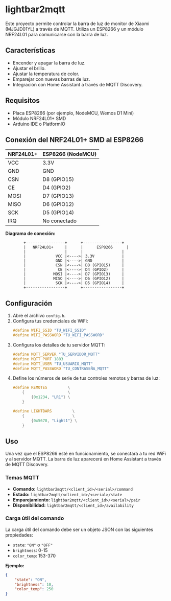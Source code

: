 # lightbar2mqtt

Este proyecto permite controlar la barra de luz de monitor de Xiaomi (MJGJD01YL) a través de MQTT. Utiliza un ESP8266 y un módulo NRF24L01 para comunicarse con la barra de luz.

## Características

- Encender y apagar la barra de luz.
- Ajustar el brillo.
- Ajustar la temperatura de color.
- Emparejar con nuevas barras de luz.
- Integración con Home Assistant a través de MQTT Discovery.

## Requisitos

- Placa ESP8266 (por ejemplo, NodeMCU, Wemos D1 Mini)
- Módulo NRF24L01+ SMD
- Arduino IDE o PlatformIO

## Conexión del NRF24L01+ SMD al ESP8266

| NRF24L01+ | ESP8266 (NodeMCU) |
| :--- | :--- |
| VCC | 3.3V |
| GND | GND |
| CSN | D8 (GPIO15) |
| CE | D4 (GPIO2) |
| MOSI | D7 (GPIO13) |
| MISO | D6 (GPIO12) |
| SCK | D5 (GPIO14) |
| IRQ | No conectado |

**Diagrama de conexión:**

```
        +-----------------+      +-----------------+
        |   NRF24L01+     |      |      ESP8266      |
        |                 |      |                 |
        |             VCC |<---->| 3.3V            |
        |             GND |<---->| GND             |
        |             CSN |<---->| D8 (GPIO15)     |
        |              CE |<---->| D4 (GPIO2)      |
        |            MOSI |<---->| D7 (GPIO13)     |
        |            MISO |<---->| D6 (GPIO12)     |
        |             SCK |<---->| D5 (GPIO14)     |
        +-----------------+      +-----------------+
```

## Configuración

1.  Abre el archivo `config.h`.
2.  Configura tus credenciales de WiFi:
    ```c
    #define WIFI_SSID "TU_WIFI_SSID"
    #define WIFI_PASSWORD "TU_WIFI_PASSWORD"
    ```
3.  Configura los detalles de tu servidor MQTT:
    ```c
    #define MQTT_SERVER "TU_SERVIDOR_MQTT"
    #define MQTT_PORT 1883
    #define MQTT_USER "TU_USUARIO_MQTT"
    #define MQTT_PASSWORD "TU_CONTRASEÑA_MQTT"
    ```
4.  Define los números de serie de tus controles remotos y barras de luz:
    ```c
    #define REMOTES         \
        {                   \
            {0x1234, "LR1"} \
        }

    #define LIGHTBARS         \
        {                     \
            {0x5678, "Light1"} \
        }
    ```

## Uso

Una vez que el ESP8266 esté en funcionamiento, se conectará a tu red WiFi y al servidor MQTT. La barra de luz aparecerá en Home Assistant a través de MQTT Discovery.

### Temas MQTT

-   **Comando:** `lightbar2mqtt/<client_id>/<serial>/command`
-   **Estado:** `lightbar2mqtt/<client_id>/<serial>/state`
-   **Emparejamiento:** `lightbar2mqtt/<client_id>/<serial>/pair`
-   **Disponibilidad:** `lightbar2mqtt/<client_id>/availability`

### Carga útil del comando

La carga útil del comando debe ser un objeto JSON con las siguientes propiedades:

-   `state`: `"ON"` o `"OFF"`
-   `brightness`: 0-15
-   `color_temp`: 153-370

**Ejemplo:**

```json
{
    "state": "ON",
    "brightness": 10,
    "color_temp": 250
}
```
